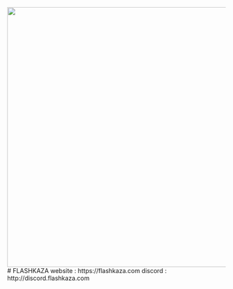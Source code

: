 <div id="header" align="center">
  <img src="https://cdn.discordapp.com/attachments/1066867006399324251/1124242366904156231/Sans_titre.gif" width="600"/>
</div>
# FLASHKAZA
website : https://flashkaza.com
discord : http://discord.flashkaza.com
